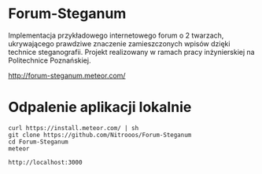 # Forum-Steganum
Implementacja przykładowego internetowego forum o 2 twarzach, ukrywającego prawdziwe znaczenie zamieszczonych wpisów dzięki technice steganografii. Projekt realizowany w ramach pracy inżynierskiej na Politechnice Poznańskiej.

http://forum-steganum.meteor.com/

# Odpalenie aplikacji lokalnie

    curl https://install.meteor.com/ | sh
    git clone https://github.com/Nitrooos/Forum-Steganum
    cd Forum-Steganum
    meteor

    http://localhost:3000
